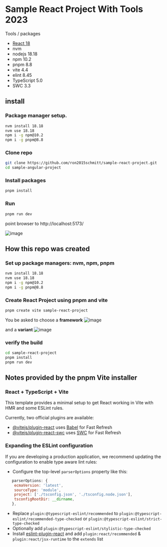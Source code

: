 # Sample React Project With Tools 2023

Tools / packages

- [React 18](https://legacy.reactjs.org/blog/2022/03/29/react-v18.html)
- nvm
- nodejs 18.18
- npm 10.2
- pnpm 8.8
- vite 4.4
- elint 8.45
- TypeScript 5.0
- SWC 3.3

## install

### Package manager setup.

```bash
nvm install 18.18
nvm use 18.18
npm i -g npm@10.2
npm i -g pnpm@8.8
```
 
### Clone repo

```bash
git clone https://github.com/ron2015schmitt/sample-react-project.git
cd sample-angular-project
```

### Install packages

```bash
pnpm install
```
### Run

```bash
pnpm run dev
```
point browser to http://localhost:5173/

![image](https://github.com/ron2015schmitt/sample-react-project/assets/11559541/3a85c3a1-793f-4000-8f0d-ca6b599cca1c)


## How this repo was created
### Set up package managers: nvm, npm, pnpm

```bash
nvm install 18.18
nvm use 18.18
npm i -g npm@10.2
npm i -g pnpm@8.8
```

### Create React Project using pnpm and vite

```bash
pnpm create vite sample-react-project
```

You be asked to choose a **framework** 
![image](https://github.com/ron2015schmitt/sample-react-project/assets/11559541/af8e5699-ae89-43b7-b0f0-cc7fa880a736)

and a **variant**
![image](https://github.com/ron2015schmitt/sample-react-project/assets/11559541/7e36e357-8519-40cf-aa22-4189aa0c6976)



### verify the build
```bash
cd sample-react-project
pnpm install
pnpm run dev
```


## Notes provided by the pnpm Vite installer

### React + TypeScript + Vite

This template provides a minimal setup to get React working in Vite with HMR and some ESLint rules.

Currently, two official plugins are available:

- [@vitejs/plugin-react](https://github.com/vitejs/vite-plugin-react/blob/main/packages/plugin-react/README.md) uses [Babel](https://babeljs.io/) for Fast Refresh
- [@vitejs/plugin-react-swc](https://github.com/vitejs/vite-plugin-react-swc) uses [SWC](https://swc.rs/) for Fast Refresh

### Expanding the ESLint configuration

If you are developing a production application, we recommend updating the configuration to enable type aware lint rules:

- Configure the top-level `parserOptions` property like this:

```js
   parserOptions: {
    ecmaVersion: 'latest',
    sourceType: 'module',
    project: ['./tsconfig.json', './tsconfig.node.json'],
    tsconfigRootDir: __dirname,
   },
```

- Replace `plugin:@typescript-eslint/recommended` to `plugin:@typescript-eslint/recommended-type-checked` or `plugin:@typescript-eslint/strict-type-checked`
- Optionally add `plugin:@typescript-eslint/stylistic-type-checked`
- Install [eslint-plugin-react](https://github.com/jsx-eslint/eslint-plugin-react) and add `plugin:react/recommended` & `plugin:react/jsx-runtime` to the `extends` list
